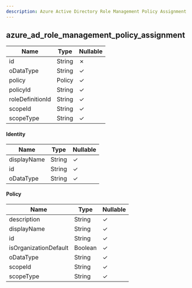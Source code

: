 ```yaml
---
description: Azure Active Directory Role Management Policy Assignment
---
```

azure_ad_role_management_policy_assignment
------------------------------------------

| **Name**         | **Type** | **Nullable** |
| ---------------- | -------- | ------------ |
| id               | String   | &cross;      |
| oDataType        | String   | &check;      |
| policy           | Policy   | &check;      |
| policyId         | String   | &check;      |
| roleDefinitionId | String   | &check;      |
| scopeId          | String   | &check;      |
| scopeType        | String   | &check;      |

#### Identity
| **Name**    | **Type** | **Nullable** |
| ----------- | -------- | ------------ |
| displayName | String   | &check;      |
| id          | String   | &check;      |
| oDataType   | String   | &check;      |

#### Policy
| **Name**              | **Type** | **Nullable** |
| --------------------- | -------- | ------------ |
| description           | String   | &check;      |
| displayName           | String   | &check;      |
| id                    | String   | &check;      |
| isOrganizationDefault | Boolean  | &check;      |
| oDataType             | String   | &check;      |
| scopeId               | String   | &check;      |
| scopeType             | String   | &check;      |
